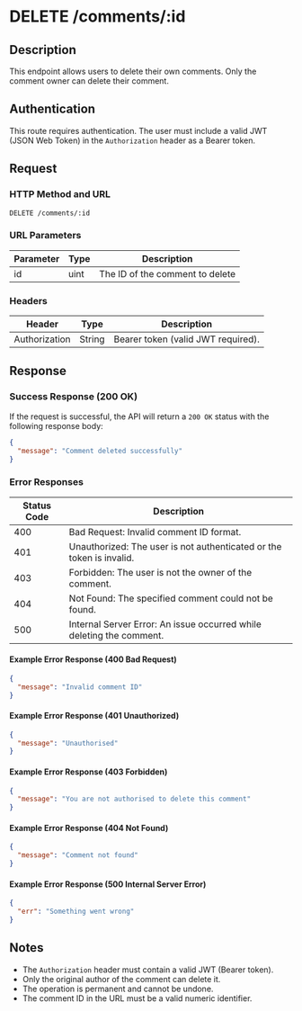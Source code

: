# DELETE /comments/:id

## Description
This endpoint allows users to delete their own comments. Only the comment owner can delete their comment.

## Authentication
This route requires authentication. The user must include a valid JWT (JSON Web Token) in the `Authorization` header as a Bearer token.

## Request

### HTTP Method and URL
```http
DELETE /comments/:id
```

### URL Parameters
| Parameter | Type | Description                  |
|-----------|------|------------------------------|
| id        | uint | The ID of the comment to delete |

### Headers
| Header           | Type   | Description                          |
|------------------|--------|--------------------------------------|
| Authorization    | String | Bearer token (valid JWT required).   |

## Response

### Success Response (200 OK)
If the request is successful, the API will return a `200 OK` status with the following response body:

```json
{
  "message": "Comment deleted successfully"
}
```

### Error Responses
| Status Code | Description                                                                 |
|-------------|-----------------------------------------------------------------------------|
| 400         | Bad Request: Invalid comment ID format.                                     |
| 401         | Unauthorized: The user is not authenticated or the token is invalid.        |
| 403         | Forbidden: The user is not the owner of the comment.                        |
| 404         | Not Found: The specified comment could not be found.                        |
| 500         | Internal Server Error: An issue occurred while deleting the comment.        |

#### Example Error Response (400 Bad Request)
```json
{
  "message": "Invalid comment ID"
}
```

#### Example Error Response (401 Unauthorized)
```json
{
  "message": "Unauthorised"
}
```

#### Example Error Response (403 Forbidden)
```json
{
  "message": "You are not authorised to delete this comment"
}
```

#### Example Error Response (404 Not Found)
```json
{
  "message": "Comment not found"
}
```

#### Example Error Response (500 Internal Server Error)
```json
{
  "err": "Something went wrong"
}
```

## Notes
- The `Authorization` header must contain a valid JWT (Bearer token).
- Only the original author of the comment can delete it.
- The operation is permanent and cannot be undone.
- The comment ID in the URL must be a valid numeric identifier. 